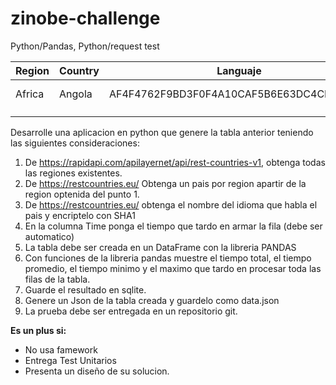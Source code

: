# zinobe-challenge
Python/Pandas, Python/request test

|  Region | Country |  Languaje | Time  |
|---|---|---|---|
|  Africa | Angola  |  AF4F4762F9BD3F0F4A10CAF5B6E63DC4CE543724 | 0.23 ms  |
|   |   |   |   |
|   |   |   |   |

Desarrolle una aplicacion en python que genere la tabla anterior teniendo las siguientes consideraciones:

1. De https://rapidapi.com/apilayernet/api/rest-countries-v1, obtenga todas las regiones existentes.
2. De https://restcountries.eu/ Obtenga un pais por region apartir de la region optenida del punto 1.
3. De https://restcountries.eu/ obtenga el nombre del idioma que habla el pais y encriptelo con SHA1
4. En la columna Time ponga el tiempo que tardo en armar la fila (debe ser automatico)
5. La tabla debe ser creada en un DataFrame con la libreria PANDAS
6. Con funciones de la libreria pandas muestre el tiempo total, el tiempo promedio, el tiempo minimo y el maximo que tardo en procesar toda las filas de la tabla.
7. Guarde el resultado en sqlite.
8. Genere un Json de la tabla creada y guardelo como data.json
9. La prueba debe ser entregada en un repositorio git.


**Es un plus si:**
* No usa famework
* Entrega Test Unitarios
* Presenta un diseño de su solucion.
